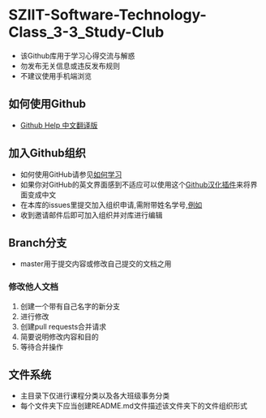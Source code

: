 # SZIIT-Software-Technology-Class_3-3_Study-Club
- 该Github库用于学习心得交流与解惑
- 勿发布无关信息或违反发布规则
- 不建议使用手机端浏览
## 如何使用Github
- [Github Help 中文翻译版](https://github.com/waylau/github-help)
## 加入Github组织
- 如何使用GitHub请参见[如何学习](如何学习.md)
- 如果你对GitHub的英文界面感到不适应可以使用这个[Github汉化插件](https://github.com/52cik/github-hans)来将界面变成中文
- 在本库的issues里提交加入组织申请,需附带姓名学号,[例如](../../issues/2)
- 收到邀请邮件后即可加入组织并对库进行编辑
## Branch分支
- master用于提交内容或修改自己提交的文档之用
### 修改他人文档
1. 创建一个带有自己名字的新分支
2. 进行修改
3. 创建pull requests合并请求
4. 简要说明修改内容和目的
5. 等待合并操作
## 文件系统
- 主目录下仅进行课程分类以及各大班级事务分类
- 每个文件夹下应当创建README.md文件描述该文件夹下的文件组织形式
